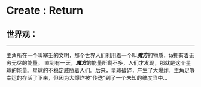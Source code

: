 # Create : Return


## 世界观：
---
主角所在一个叫塞壬的文明，那个世界人们利用着一个叫***魔方***的物质，ta拥有着无穷无尽的能量。
直到有一天，***魔方***的能量所剩不多，人们才发现，那就是这个星球的能量。星球的不稳定威胁着人们。后来，星球破碎，产生了大爆炸。主角足够幸运的存活了下来，但因为大爆炸被"传送"到了一个未知的维度当中...